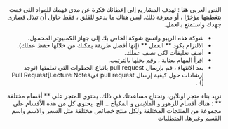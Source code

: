 <div dir="rtl">
النص العربي هنا :
تهدف المشاريع إلى إعطائك فكرة عن مدى فهمك للمواد التي قمت بتغطيتها مؤخرًا ، أو معرفة ذلك.
ليس هناك ما يدعو للقلق ، فقط حاول أن تبذل قصارى جهدك واستمتع بالعمل.

- شوكة هذه الريبو وانسخ شوكة الخاص بك إلى جهاز الكمبيوتر المحمول.
- الالتزام بكود ** العمل **  (إنها أفضل طريقة يمكنك من خلالها حفظ عملك).
- أضف تعليقات لكي تصف عملك.
- اقرأ المهام بعناية ، وقم بحلها بالترتيب.
- بعد الانتهاء ، قم بإرسال pull request باتباع الخطوات التي تعلمتها (توجد إرشادات حول كيفية إرسال pull request فيPull Request[Lecture Notes ])
.




نريد بناء متجر اونلاين، ونحتاج مساعدتك في ذلك.
يحتوي المتجر على ** أقسام مختلفة ** ؛ هناك أقسام للزهور و الملابس و المكياج .. الخ. يحتوي كل من هذه الاٌقسام على مجموعة من المنتجات المختلفة ولكل منتج خصائص مختلفة مثل السعر والاسم واسم القسم وغيرها.
المتطلبات

</div>
